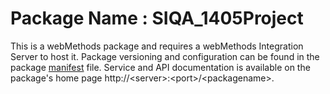 # Package Name : SIQA_1405Project
This is a webMethods package and requires a webMethods Integration Server to host it. Package versioning and configuration can be found in the package [manifest](./SIQA_1405Project/manifest.v3) file. Service and API documentation is available on the package's home page http://&lt;server&gt;:&lt;port&gt;/&lt;packagename>.